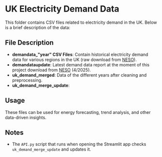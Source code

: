 # UK Electricity Demand Data

This folder contains CSV files related to electricity demand in the UK. Below is a brief description of the data:

## File Description
- **demandata_"year" CSV Files**: Contain historical electricity demand data for various regions in the UK (raw download from [NESO](https://www.neso.energy/data-portal/historic-demand-data)).
- **demandataupdate**: Latest demand data report at the moment of this project download from [NESO](https://www.neso.energy/data-portal/daily-demand-update) (4/2025).
- **uk_demand_merged**: Data of the different years after cleaning and preprocessing.
- **uk_demand_merge_update**: 

## Usage
These files can be used for energy forecasting, trend analysis, and other data-driven insights.

## Notes
- The `API.py` script that runs when opening the Streamlit app checks `uk_demand_merge_update` and updates it.